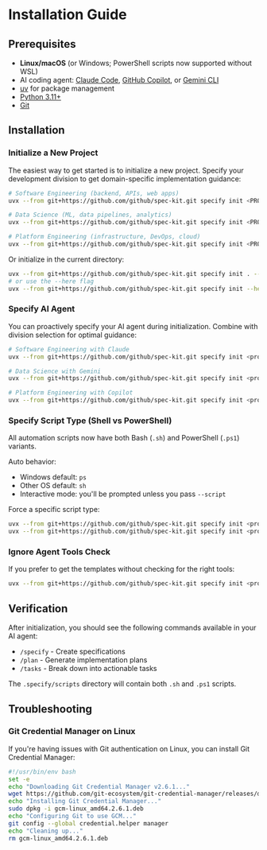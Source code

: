 # Installation Guide

## Prerequisites

- **Linux/macOS** (or Windows; PowerShell scripts now supported without WSL)
- AI coding agent: [Claude Code](https://www.anthropic.com/claude-code), [GitHub Copilot](https://code.visualstudio.com/), or [Gemini CLI](https://github.com/google-gemini/gemini-cli)
- [uv](https://docs.astral.sh/uv/) for package management
- [Python 3.11+](https://www.python.org/downloads/)
- [Git](https://git-scm.com/downloads)

## Installation

### Initialize a New Project

The easiest way to get started is to initialize a new project. Specify your development division to get domain-specific implementation guidance:

```bash
# Software Engineering (backend, APIs, web apps)
uvx --from git+https://github.com/github/spec-kit.git specify init <PROJECT_NAME> --division SE

# Data Science (ML, data pipelines, analytics)
uvx --from git+https://github.com/github/spec-kit.git specify init <PROJECT_NAME> --division DS

# Platform Engineering (infrastructure, DevOps, cloud)
uvx --from git+https://github.com/github/spec-kit.git specify init <PROJECT_NAME> --division Platform
```

Or initialize in the current directory:

```bash
uvx --from git+https://github.com/github/spec-kit.git specify init . --division SE
# or use the --here flag
uvx --from git+https://github.com/github/spec-kit.git specify init --here --division SE
```

### Specify AI Agent

You can proactively specify your AI agent during initialization. Combine with division selection for optimal guidance:

```bash
# Software Engineering with Claude
uvx --from git+https://github.com/github/spec-kit.git specify init <project_name> --ai claude --division SE

# Data Science with Gemini
uvx --from git+https://github.com/github/spec-kit.git specify init <project_name> --ai gemini --division DS

# Platform Engineering with Copilot
uvx --from git+https://github.com/github/spec-kit.git specify init <project_name> --ai copilot --division Platform
```

### Specify Script Type (Shell vs PowerShell)

All automation scripts now have both Bash (`.sh`) and PowerShell (`.ps1`) variants.

Auto behavior:
- Windows default: `ps`
- Other OS default: `sh`
- Interactive mode: you'll be prompted unless you pass `--script`

Force a specific script type:
```bash
uvx --from git+https://github.com/github/spec-kit.git specify init <project_name> --division SE --script sh
uvx --from git+https://github.com/github/spec-kit.git specify init <project_name> --division SE --script ps
```

### Ignore Agent Tools Check

If you prefer to get the templates without checking for the right tools:

```bash
uvx --from git+https://github.com/github/spec-kit.git specify init <project_name> --ai claude --division SE --ignore-agent-tools
```

## Verification

After initialization, you should see the following commands available in your AI agent:
- `/specify` - Create specifications
- `/plan` - Generate implementation plans  
- `/tasks` - Break down into actionable tasks

The `.specify/scripts` directory will contain both `.sh` and `.ps1` scripts.

## Troubleshooting

### Git Credential Manager on Linux

If you're having issues with Git authentication on Linux, you can install Git Credential Manager:

```bash
#!/usr/bin/env bash
set -e
echo "Downloading Git Credential Manager v2.6.1..."
wget https://github.com/git-ecosystem/git-credential-manager/releases/download/v2.6.1/gcm-linux_amd64.2.6.1.deb
echo "Installing Git Credential Manager..."
sudo dpkg -i gcm-linux_amd64.2.6.1.deb
echo "Configuring Git to use GCM..."
git config --global credential.helper manager
echo "Cleaning up..."
rm gcm-linux_amd64.2.6.1.deb
```
